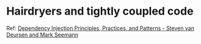 # Hairdryers and tightly coupled code



Ref: [Dependency Injection Principles, Practices, and Patterns - Steven van Deursen and Mark Seemann](https://www.manning.com/books/dependency-injection-principles-practices-patterns)
